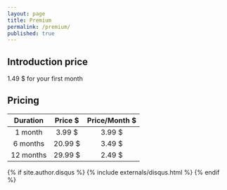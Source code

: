 ```yaml
---
layout: page
title: Premium
permalink: /premium/
published: true
---
```


<div class="page" markdown="1">

## Introduction price
1.49 $ for your first month

## Pricing

| Duration           | Price $  | Price/Month $ |
|:-------------:| :-----:| :-----:|
| 1  month      | 3.99 $ | 3.99 $ |
| 6  months      |   20.99 $ |   3.49 $ |
| 12 months      |    29.99 $ |    2.49 $ |

{% if site.author.disqus %}
    {% include externals/disqus.html %}
{% endif %}

</div>
